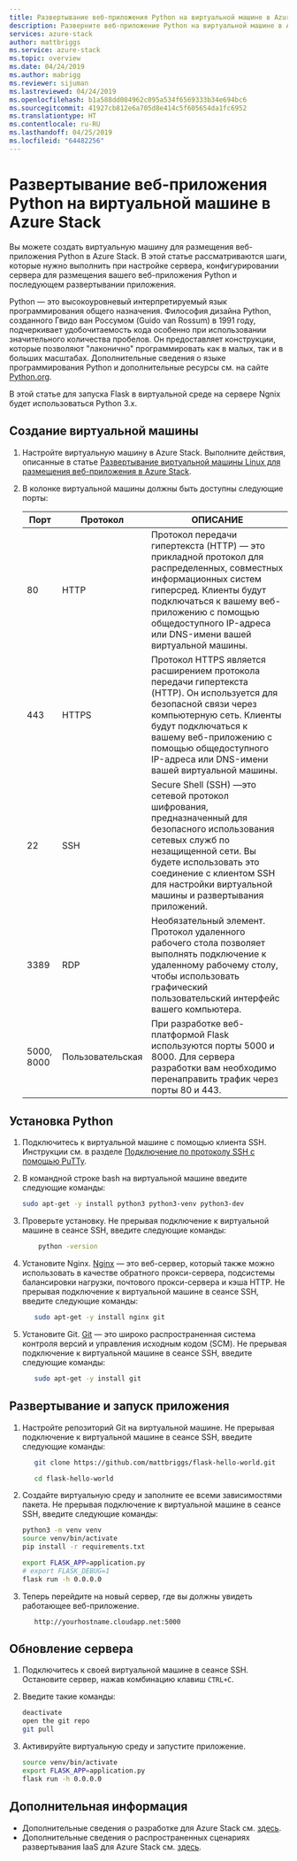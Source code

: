 ```yaml
---
title: Развертывание веб-приложения Python на виртуальной машине в Azure Stack | Документация Майкрософт
description: Разверните веб-приложение Python на виртуальной машине в Azure Stack.
services: azure-stack
author: mattbriggs
ms.service: azure-stack
ms.topic: overview
ms.date: 04/24/2019
ms.author: mabrigg
ms.reviewer: sijuman
ms.lastreviewed: 04/24/2019
ms.openlocfilehash: b1a588dd084962c095a534f6569333b34e694bc6
ms.sourcegitcommit: 41927cb812e6a705d8e414c5f605654da1fc6952
ms.translationtype: HT
ms.contentlocale: ru-RU
ms.lasthandoff: 04/25/2019
ms.locfileid: "64482256"
---
```

# <a name="how-to-deploy-a-python-web-app-to-a-vm-in-azure-stack"></a>Развертывание веб-приложения Python на виртуальной машине в Azure Stack

Вы можете создать виртуальную машину для размещения веб-приложения Python в Azure Stack. В этой статье рассматриваются шаги, которые нужно выполнить при настройке сервера, конфигурировании сервера для размещения вашего веб-приложения Python и последующем развертывании приложения.

Python — это высокоуровневый интерпретируемый язык программирования общего назначения. Философия дизайна Python, созданного Гвидо ван Россумом (Guido van Rossum) в 1991 году, подчеркивает удобочитаемость кода особенно при использовании значительного количества пробелов. Он предоставляет конструкции, которые позволяют "лаконично" программировать как в малых, так и в больших масштабах. Дополнительные сведения о языке программирования Python и дополнительные ресурсы см. на сайте [Python.org](https://www.python.org).

В этой статье для запуска Flask в виртуальной среде на сервере Ngnix будет использоваться Python 3.x.

## <a name="create-a-vm"></a>Создание виртуальной машины

1. Настройте виртуальную машину в Azure Stack. Выполните действия, описанные в статье [Развертывание виртуальной машины Linux для размещения веб-приложения в Azure Stack](azure-stack-dev-start-howto-deploy-linux.md).

2. В колонке виртуальной машины должны быть доступны следующие порты:

    | Порт | Протокол | ОПИСАНИЕ |
    | --- | --- | --- |
    | 80 | HTTP | Протокол передачи гипертекста (HTTP) — это прикладной протокол для распределенных, совместных информационных систем гиперсред. Клиенты будут подключаться к вашему веб-приложению с помощью общедоступного IP-адреса или DNS-имени вашей виртуальной машины. |
    | 443 | HTTPS | Протокол HTTPS является расширением протокола передачи гипертекста (HTTP). Он используется для безопасной связи через компьютерную сеть. Клиенты будут подключаться к вашему веб-приложению с помощью общедоступного IP-адреса или DNS-имени вашей виртуальной машины. |
    | 22 | SSH | Secure Shell (SSH) —это сетевой протокол шифрования, предназначенный для безопасного использования сетевых служб по незащищенной сети. Вы будете использовать это соединение с клиентом SSH для настройки виртуальной машины и развертывания приложений. |
    | 3389 | RDP | Необязательный элемент. Протокол удаленного рабочего стола позволяет выполнять подключение к удаленному рабочему столу, чтобы использовать графический пользовательский интерфейс вашего компьютера.   |
    | 5000, 8000 | Пользовательская | При разработке веб-платформой Flask используются порты 5000 и 8000. Для сервера разработки вам необходимо перенаправить трафик через порты 80 и 443. |

## <a name="install-python"></a>Установка Python

1. Подключитесь к виртуальной машине c помощью клиента SSH. Инструкции см. в разделе [Подключение по протоколу SSH с помощью PuTTy](azure-stack-dev-start-howto-ssh-public-key.md#connect-via-ssh-with-putty).
2. В командной строке bash на виртуальной машине введите следующие команды:

    ```bash  
    sudo apt-get -y install python3 python3-venv python3-dev
    ```

3. Проверьте установку. Не прерывая подключение к виртуальной машине в сеансе SSH, введите следующие команды:

    ```bash  
        python -version
    ```


3. Установите Nginx. [Nginx](https://www.nginx.com/resources/wiki/) — это веб-сервер, который также можно использовать в качестве обратного прокси-сервера, подсистемы балансировки нагрузки, почтового прокси-сервера и кэша HTTP. Не прерывая подключение к виртуальной машине в сеансе SSH, введите следующие команды:

    ```bash  
       sudo apt-get -y install nginx git
    ```

4. Установите Git. [Git](https://git-scm.com) — это широко распространенная система контроля версий и управления исходным кодом (SCM). Не прерывая подключение к виртуальной машине в сеансе SSH, введите следующие команды:

    ```bash  
       sudo apt-get -y install git
    ```

## <a name="deploy-and-run-the-app"></a>Развертывание и запуск приложения

1. Настройте репозиторий Git на виртуальной машине. Не прерывая подключение к виртуальной машине в сеансе SSH, введите следующие команды:

    ```bash  
       git clone https://github.com/mattbriggs/flask-hello-world.git
    
       cd flask-hello-world
    ```

2. Создайте виртуальную среду и заполните ее всеми зависимостями пакета.  Не прерывая подключение к виртуальной машине в сеансе SSH, введите следующие команды:

    ```bash  
    python3 -m venv venv
    source venv/bin/activate
    pip install -r requirements.txt
    
    export FLASK_APP=application.py
    # export FLASK_DEBUG=1 
    flask run -h 0.0.0.0
    ```

3.  Теперь перейдите на новый сервер, где вы должны увидеть работающее веб-приложение.

    ```HTTP  
       http://yourhostname.cloudapp.net:5000
    ```

## <a name="update-your-server"></a>Обновление сервера

1. Подключитесь к своей виртуальной машине в сеансе SSH. Остановите сервер, нажав комбинацию клавиш `CTRL+C`.
2. Введите такие команды:

    ```bash  
    deactivate
    open the git repo
    git pull
    ```

3. Активируйте виртуальную среду и запустите приложение.

    ```bash  
    source venv/bin/activate
    export FLASK_APP=application.py
    flask run -h 0.0.0.0
    ```

## <a name="next-steps"></a>Дополнительная информация

- Дополнительные сведения о разработке для Azure Stack см. [здесь](azure-stack-dev-start.md).
- Дополнительные сведения о распространенных сценариях развертывания IaaS для Azure Stack см. [здесь](azure-stack-dev-start-deploy-app.md).
